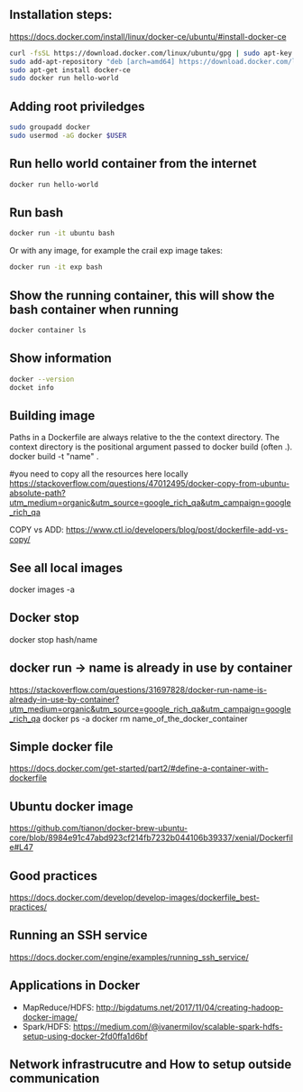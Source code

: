 ## Installation steps: 
https://docs.docker.com/install/linux/docker-ce/ubuntu/#install-docker-ce
```bash
curl -fsSL https://download.docker.com/linux/ubuntu/gpg | sudo apt-key add -
sudo add-apt-repository "deb [arch=amd64] https://download.docker.com/linux/ubuntu $(lsb_release -cs) stable"
sudo apt-get install docker-ce
sudo docker run hello-world
```

## Adding root priviledges 
```bash
sudo groupadd docker
sudo usermod -aG docker $USER
```

## Run hello world container from the internet
```bash
docker run hello-world
```

## Run bash 
```bash
docker run -it ubuntu bash
```
Or with any image, for example the crail exp image takes: 
```bash 
docker run -it exp bash 
```

## Show the running container, this will show the bash container when running 
```bash
docker container ls
```

## Show information 
```bash
docker --version
docket info 
```

## Building image 
Paths in a Dockerfile are always relative to the the context directory. The context directory is the positional argument passed to docker build (often .).
docker build -t "name" .

#you need to copy all the resources here locally
https://stackoverflow.com/questions/47012495/docker-copy-from-ubuntu-absolute-path?utm_medium=organic&utm_source=google_rich_qa&utm_campaign=google_rich_qa

COPY vs ADD: https://www.ctl.io/developers/blog/post/dockerfile-add-vs-copy/

## See all local images
docker images -a

## Docker stop 
docker stop hash/name 

## docker run -> name is already in use by container
https://stackoverflow.com/questions/31697828/docker-run-name-is-already-in-use-by-container?utm_medium=organic&utm_source=google_rich_qa&utm_campaign=google_rich_qa
docker ps -a
docker rm name_of_the_docker_container

## Simple docker file 
https://docs.docker.com/get-started/part2/#define-a-container-with-dockerfile

## Ubuntu docker image 
https://github.com/tianon/docker-brew-ubuntu-core/blob/8984e91c47abd923cf214fb7232b044106b39337/xenial/Dockerfile#L47

## Good practices 
https://docs.docker.com/develop/develop-images/dockerfile_best-practices/

## Running an SSH service
https://docs.docker.com/engine/examples/running_ssh_service/

## Applications in Docker 
  * MapReduce/HDFS: http://bigdatums.net/2017/11/04/creating-hadoop-docker-image/
  * Spark/HDFS: https://medium.com/@ivanermilov/scalable-spark-hdfs-setup-using-docker-2fd0ffa1d6bf

## Network infrastrucutre and How to setup outside communication 
